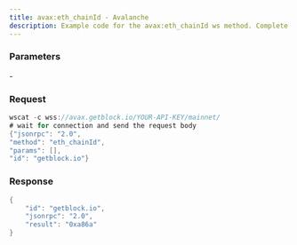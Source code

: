 ```yaml
---
title: avax:eth_chainId - Avalanche
description: Example code for the avax:eth_chainId ws method. Сomplete guide on how to use avax:eth_chainId ws in GetBlock.io Web3 documentation.
---
```


### Parameters


\-

### Request

``` java
wscat -c wss://avax.getblock.io/YOUR-API-KEY/mainnet/ 
# wait for connection and send the request body 
{"jsonrpc": "2.0",
"method": "eth_chainId",
"params": [],
"id": "getblock.io"}
```

###  Response

``` java
{
    "id": "getblock.io",
    "jsonrpc": "2.0",
    "result": "0xa86a"
}
```

